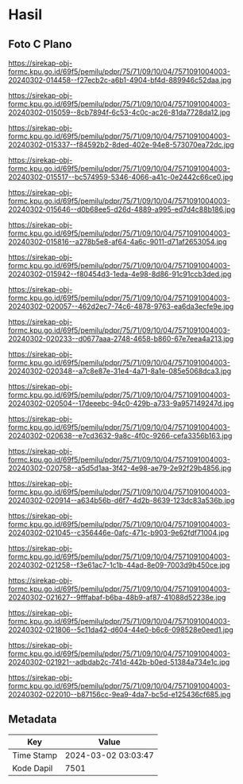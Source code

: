 # Hasil

## Foto C Plano

https://sirekap-obj-formc.kpu.go.id/69f5/pemilu/pdpr/75/71/09/10/04/7571091004003-20240302-014458--f27ecb2c-a6b1-4904-bf4d-889946c52daa.jpg

https://sirekap-obj-formc.kpu.go.id/69f5/pemilu/pdpr/75/71/09/10/04/7571091004003-20240302-015059--8cb7894f-6c53-4c0c-ac26-81da7728da12.jpg

https://sirekap-obj-formc.kpu.go.id/69f5/pemilu/pdpr/75/71/09/10/04/7571091004003-20240302-015337--f84592b2-8ded-402e-94e8-573070ea72dc.jpg

https://sirekap-obj-formc.kpu.go.id/69f5/pemilu/pdpr/75/71/09/10/04/7571091004003-20240302-015517--bc574959-5346-4066-a41c-0e2442c66ce0.jpg

https://sirekap-obj-formc.kpu.go.id/69f5/pemilu/pdpr/75/71/09/10/04/7571091004003-20240302-015646--d0b68ee5-d26d-4889-a995-ed7d4c88b186.jpg

https://sirekap-obj-formc.kpu.go.id/69f5/pemilu/pdpr/75/71/09/10/04/7571091004003-20240302-015816--a278b5e8-af64-4a6c-9011-d71af2653054.jpg

https://sirekap-obj-formc.kpu.go.id/69f5/pemilu/pdpr/75/71/09/10/04/7571091004003-20240302-015942--f80454d3-1eda-4e98-8d86-91c91ccb3ded.jpg

https://sirekap-obj-formc.kpu.go.id/69f5/pemilu/pdpr/75/71/09/10/04/7571091004003-20240302-020057--462d2ec7-74c6-4878-9763-ea6da3ecfe9e.jpg

https://sirekap-obj-formc.kpu.go.id/69f5/pemilu/pdpr/75/71/09/10/04/7571091004003-20240302-020233--d0677aaa-2748-4658-b860-67e7eea4a213.jpg

https://sirekap-obj-formc.kpu.go.id/69f5/pemilu/pdpr/75/71/09/10/04/7571091004003-20240302-020348--a7c8e87e-31e4-4a71-8a1e-085e5068dca3.jpg

https://sirekap-obj-formc.kpu.go.id/69f5/pemilu/pdpr/75/71/09/10/04/7571091004003-20240302-020504--17deeebc-94c0-429b-a733-9a957149247d.jpg

https://sirekap-obj-formc.kpu.go.id/69f5/pemilu/pdpr/75/71/09/10/04/7571091004003-20240302-020638--e7cd3632-9a8c-4f0c-9266-cefa3356b163.jpg

https://sirekap-obj-formc.kpu.go.id/69f5/pemilu/pdpr/75/71/09/10/04/7571091004003-20240302-020758--a5d5d1aa-3f42-4e98-ae79-2e92f29b4856.jpg

https://sirekap-obj-formc.kpu.go.id/69f5/pemilu/pdpr/75/71/09/10/04/7571091004003-20240302-020914--a634b56b-d6f7-4d2b-8639-123dc83a536b.jpg

https://sirekap-obj-formc.kpu.go.id/69f5/pemilu/pdpr/75/71/09/10/04/7571091004003-20240302-021045--c356446e-0afc-471c-b903-9e62fdf71004.jpg

https://sirekap-obj-formc.kpu.go.id/69f5/pemilu/pdpr/75/71/09/10/04/7571091004003-20240302-021258--f3e61ac7-1c1b-44ad-8e09-7003d9b450ce.jpg

https://sirekap-obj-formc.kpu.go.id/69f5/pemilu/pdpr/75/71/09/10/04/7571091004003-20240302-021627--9fffabaf-b6ba-48b9-af87-41088d52238e.jpg

https://sirekap-obj-formc.kpu.go.id/69f5/pemilu/pdpr/75/71/09/10/04/7571091004003-20240302-021806--5c11da42-d604-44e0-b6c6-098528e0eed1.jpg

https://sirekap-obj-formc.kpu.go.id/69f5/pemilu/pdpr/75/71/09/10/04/7571091004003-20240302-021921--adbdab2c-741d-442b-b0ed-51384a734e1c.jpg

https://sirekap-obj-formc.kpu.go.id/69f5/pemilu/pdpr/75/71/09/10/04/7571091004003-20240302-022010--b87156cc-9ea9-4da7-bc5d-e125436cf685.jpg


## Metadata

| Key        | Value               |
| ---------- | ------------------- |
| Time Stamp | 2024-03-02 03:03:47 |
| Kode Dapil | 7501                |



